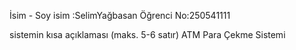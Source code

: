 İsim - Soy isim :SelimYağbasan
Öğrenci No:250541111

sistemin kısa açıklaması (maks. 5-6 satır)
ATM Para Çekme Sistemi
